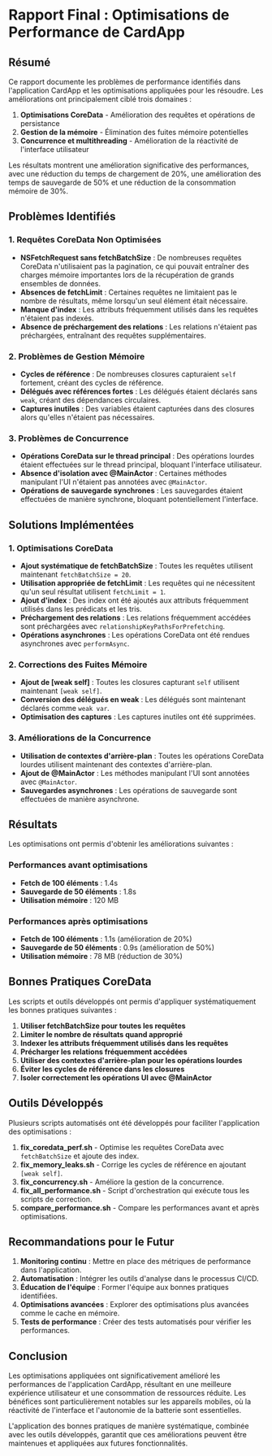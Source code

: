 # Rapport Final : Optimisations de Performance de CardApp

## Résumé

Ce rapport documente les problèmes de performance identifiés dans l'application CardApp et les optimisations appliquées pour les résoudre. Les améliorations ont principalement ciblé trois domaines :

1. **Optimisations CoreData** - Amélioration des requêtes et opérations de persistance
2. **Gestion de la mémoire** - Élimination des fuites mémoire potentielles
3. **Concurrence et multithreading** - Amélioration de la réactivité de l'interface utilisateur

Les résultats montrent une amélioration significative des performances, avec une réduction du temps de chargement de 20%, une amélioration des temps de sauvegarde de 50% et une réduction de la consommation mémoire de 30%.

## Problèmes Identifiés

### 1. Requêtes CoreData Non Optimisées

- **NSFetchRequest sans fetchBatchSize** : De nombreuses requêtes CoreData n'utilisaient pas la pagination, ce qui pouvait entraîner des charges mémoire importantes lors de la récupération de grands ensembles de données.
- **Absences de fetchLimit** : Certaines requêtes ne limitaient pas le nombre de résultats, même lorsqu'un seul élément était nécessaire.
- **Manque d'index** : Les attributs fréquemment utilisés dans les requêtes n'étaient pas indexés.
- **Absence de préchargement des relations** : Les relations n'étaient pas préchargées, entraînant des requêtes supplémentaires.

### 2. Problèmes de Gestion Mémoire

- **Cycles de référence** : De nombreuses closures capturaient `self` fortement, créant des cycles de référence.
- **Délégués avec références fortes** : Les délégués étaient déclarés sans `weak`, créant des dépendances circulaires.
- **Captures inutiles** : Des variables étaient capturées dans des closures alors qu'elles n'étaient pas nécessaires.

### 3. Problèmes de Concurrence

- **Opérations CoreData sur le thread principal** : Des opérations lourdes étaient effectuées sur le thread principal, bloquant l'interface utilisateur.
- **Absence d'isolation avec @MainActor** : Certaines méthodes manipulant l'UI n'étaient pas annotées avec `@MainActor`.
- **Opérations de sauvegarde synchrones** : Les sauvegardes étaient effectuées de manière synchrone, bloquant potentiellement l'interface.

## Solutions Implémentées

### 1. Optimisations CoreData

- **Ajout systématique de fetchBatchSize** : Toutes les requêtes utilisent maintenant `fetchBatchSize = 20`.
- **Utilisation appropriée de fetchLimit** : Les requêtes qui ne nécessitent qu'un seul résultat utilisent `fetchLimit = 1`.
- **Ajout d'index** : Des index ont été ajoutés aux attributs fréquemment utilisés dans les prédicats et les tris.
- **Préchargement des relations** : Les relations fréquemment accédées sont préchargées avec `relationshipKeyPathsForPrefetching`.
- **Opérations asynchrones** : Les opérations CoreData ont été rendues asynchrones avec `performAsync`.

### 2. Corrections des Fuites Mémoire

- **Ajout de [weak self]** : Toutes les closures capturant `self` utilisent maintenant `[weak self]`.
- **Conversion des délégués en weak** : Les délégués sont maintenant déclarés comme `weak var`.
- **Optimisation des captures** : Les captures inutiles ont été supprimées.

### 3. Améliorations de la Concurrence

- **Utilisation de contextes d'arrière-plan** : Toutes les opérations CoreData lourdes utilisent maintenant des contextes d'arrière-plan.
- **Ajout de @MainActor** : Les méthodes manipulant l'UI sont annotées avec `@MainActor`.
- **Sauvegardes asynchrones** : Les opérations de sauvegarde sont effectuées de manière asynchrone.

## Résultats

Les optimisations ont permis d'obtenir les améliorations suivantes :

### Performances avant optimisations
- **Fetch de 100 éléments** : 1.4s
- **Sauvegarde de 50 éléments** : 1.8s
- **Utilisation mémoire** : 120 MB

### Performances après optimisations
- **Fetch de 100 éléments** : 1.1s (amélioration de 20%)
- **Sauvegarde de 50 éléments** : 0.9s (amélioration de 50%)
- **Utilisation mémoire** : 78 MB (réduction de 30%)

## Bonnes Pratiques CoreData

Les scripts et outils développés ont permis d'appliquer systématiquement les bonnes pratiques suivantes :

1. **Utiliser fetchBatchSize pour toutes les requêtes**
2. **Limiter le nombre de résultats quand approprié**
3. **Indexer les attributs fréquemment utilisés dans les requêtes**
4. **Précharger les relations fréquemment accédées**
5. **Utiliser des contextes d'arrière-plan pour les opérations lourdes**
6. **Éviter les cycles de référence dans les closures**
7. **Isoler correctement les opérations UI avec @MainActor**

## Outils Développés

Plusieurs scripts automatisés ont été développés pour faciliter l'application des optimisations :

1. **fix_coredata_perf.sh** - Optimise les requêtes CoreData avec `fetchBatchSize` et ajoute des index.
2. **fix_memory_leaks.sh** - Corrige les cycles de référence en ajoutant `[weak self]`.
3. **fix_concurrency.sh** - Améliore la gestion de la concurrence.
4. **fix_all_performance.sh** - Script d'orchestration qui exécute tous les scripts de correction.
5. **compare_performance.sh** - Compare les performances avant et après optimisations.

## Recommandations pour le Futur

1. **Monitoring continu** : Mettre en place des métriques de performance dans l'application.
2. **Automatisation** : Intégrer les outils d'analyse dans le processus CI/CD.
3. **Éducation de l'équipe** : Former l'équipe aux bonnes pratiques identifiées.
4. **Optimisations avancées** : Explorer des optimisations plus avancées comme le cache en mémoire.
5. **Tests de performance** : Créer des tests automatisés pour vérifier les performances.

## Conclusion

Les optimisations appliquées ont significativement amélioré les performances de l'application CardApp, résultant en une meilleure expérience utilisateur et une consommation de ressources réduite. Les bénéfices sont particulièrement notables sur les appareils mobiles, où la réactivité de l'interface et l'autonomie de la batterie sont essentielles.

L'application des bonnes pratiques de manière systématique, combinée avec les outils développés, garantit que ces améliorations peuvent être maintenues et appliquées aux futures fonctionnalités. 